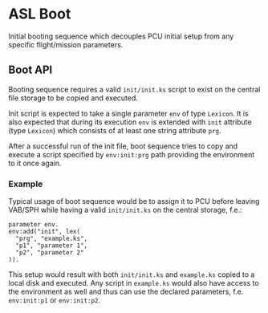 # ASL Boot
Initial booting sequence which decouples PCU initial setup from any specific flight/mission parameters.

## Boot API
Booting sequence requires a valid ```init/init.ks``` script to exist on the central file storage to be copied and executed.

Init script is expected to take a single parameter ```env``` of type ```Lexicon```.
It is also expected that during its execution ```env``` is extended with ```init``` attribute (type ```Lexicon```) which consists of at least one string attribute ```prg```.

After a successful run of the init file, boot sequence tries to copy and execute a script specified by ```env:init:prg``` path providing the environment to it once again.

### Example
Typical usage of boot sequence would be to assign it to PCU before leaving VAB/SPH while having a valid ```init/init.ks``` on the central storage, f.e.:
```
parameter env.
env:add("init", lex(
  "prg", "example.ks",
  "p1", "parameter 1",
  "p2", "parameter 2"
)).
```
This setup would result with both ```init/init.ks``` and ```example.ks``` copied to a local disk and executed.
Any script in ```example.ks``` would also have access to the environment as well and thus can use the declared parameters, f.e. ```env:init:p1``` or ```env:init:p2```.
